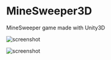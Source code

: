 # MineSweeper3D
MineSweeper game made with Unity3D

![screenshot](https://github.com/yichen0831/MineSweeper3D/raw/master/screenshot.png)

![screenshot](https://github.com/yichen0831/MineSweeper3D/raw/master/screenshot1.png)
